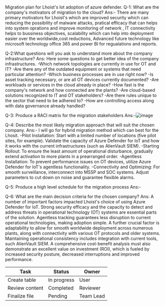 Migration plan for Lhoist's Iot adoption of azure defender.
Q-1: What are the company's motivators of migration to the cloud?
Ans:- There are many primary motivators for Lhoist's which are improved security which can reducing the possibility of malware attacks, pratical efficacy that can helps into system oprations and improve monitoring of network , IT connectivity helps to bussiness objectives, scalability which can help into deployment easier over the worldwide,cost reductions, Advanced future technology like microsoft technology office 365 and power BI for regualations and reports.

Q-2:What questions will you ask to understand more about the company infrastructure?
Ans: Here some questions to get better idea of the company infrastructures.
-Which network topologies are currently in use for OT and IT?
-Are there any of the outdated equipment or systems that need particular attention?
-Which business processes are in use right now?
-Is asset tracking necessary, or are all OT devices currently documented?
-Are workloads or services in the cloud already in place?
-How fast is the company's network and how connected are the plants?
-Are cloud-based solutions recognized to IT and OT stakeholders?
-Are there rules unique to the sector that need to be adhered to?
-How are controlling access along with data governance already handled?

Q-3: Produce a RACI matrix for the migration stakeholders
Ans:-![image](https://github.com/user-attachments/assets/2f84c80b-41e0-4572-b9b6-32bb78dd8159)

Q-4: Describe the most likely migration approach that will suit the chosen company.
Ans:- I will go for hybrid migration method which can best for the Lhosit.
-Pilot Installation: Start with a limited number of locations (five pilot sites, for example). Validate the capacity of Azure Defender for IoT and how it works with the current infrastructures (such as AlienVault SIEM).
-Starting Rollout: To ensure the least amount of operational disturbance, gradually extend activation to more plants in a prearranged order.
-Agentless Installation: To prevent performance issues on OT devices, utilize Azure Defender for IoT's agentless functionality.
-Connectivity and Optimizing: For smooth surveillance, interconnect into MSSP and SOC systems. Adjust parameters to cut down on noise and guarantee flexible alarms.

Q-5: Produce a high level schedule for the migration process
Ans:- 






Q-6: What are the main decision criteria for the chosen company?
Ans: A number of important factors impacted Lhoist's choice of using Azure Defender for IoT. Strong security efficacy and the capacity to detect and address threats in operational technology (OT) systems are essential parts of the solution. Agentless tracking guarantees less disruption to current operational technologies, making adoption simple. A further crucial factor is adaptability to allow for smooth worldwide deployment across numerous plants, along with connectivity with various OT protocols and older systems. Maintaining operational consistency includes integration with current tools, such AlienVault SIEM. A comprehensive cost-benefit analysis must also demonstrate an excellent value on investment (ROI), which is fueled by increased security posture, decreased interruptions and improved performance.





| Task          | Status        | Owner         |
|---------------|---------------|---------------|
| Create table  | In progress   | User          |
| Review content| Completed     | Reviewer      |
| Finalize file | Pending       | Team Lead     |

